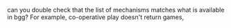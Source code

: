 can you double check that the list of mechanisms matches what is available in bgg? For example, co-operative play doesn't return games,
